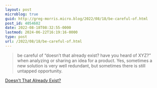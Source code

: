 ```yaml
---
layout: post
microblog: true
guid: http://greg-morris.micro.blog/2022/08/18/be-careful-of.html
post_id: 4054602
date: 2022-08-18T08:32:55-0000
lastmod: 2024-06-22T16:19:16-0000
type: post
url: /2022/08/18/be-careful-of.html
---
```

> be careful of “doesn’t that already exist? have you heard of XYZ?” when analyzing or sharing an idea for a product. Yes, sometimes a new solution is very well redundant, but sometimes there is still untapped opportunity.

[Doesn't That Already Exist?](https://www.sidjha.com/2022/07/doesnt-that-already-exist-yes-but../)
